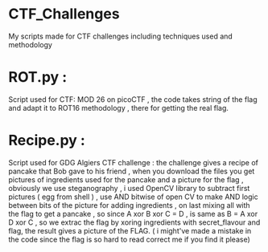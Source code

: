 # CTF_Challenges
 My scripts made for CTF challenges including techniques used and methodology


# ROT.py : 
Script used for CTF: MOD 26  on picoCTF , the code takes string of the flag and adapt it to ROT16 methodology , there for getting the real flag.


# Recipe.py : 
Script used for GDG Algiers CTF challenge : the challenge gives a recipe of pancake that Bob gave to his friend , when you download the files you get pictures of ingredients used for the pancake and a picture for the flag , obviously we use steganography , i used OpenCV library to subtract first pictures ( egg from shell ) , use AND bitwise of open CV to make AND logic between bits of the picture for adding ingredients , on last mixing all with the flag to get a pancake , so since A xor B xor C = D , is same as B = A xor D xor C , so we extrac the flag by xoring ingredients with secret_flavour and flag, the result gives a picture of the FLAG.  ( i might've made a mistake in the code since the flag is so hard to read correct me if you find it please) 

